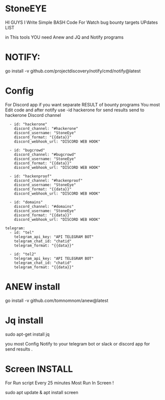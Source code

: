 # StoneEYE
HI GUYS I Write Simple BASH Code For Watch bug bounty targets UPdates LIST

in This tools YOU need Anew and JQ and Notify programs 


<h1>NOTIFY:</h1>
go install -v github.com/projectdiscovery/notify/cmd/notify@latest
<h1>Config</h1>

For Discord app if you want separate RESULT of bounty programs You most Edit code and after notify use -id hackerone for send results send to hackerone Discord channel

```discord:
  - id: "hackerone"
    discord_channel: "#hackerone"
    discord_username: "StoneEye"
    discord_format: "{{data}}"
    discord_webhook_url: "DISCORD WEB HOOK"
  
  - id: "bugcrowd"
    discord_channel: "#bugcrowd"
    discord_username: "StoneEye"
    discord_format: "{{data}}"
    discord_webhook_url: "DISCORD WEB HOOK"

  - id: "hackenproof"
    discord_channel: "#hackenproof"
    discord_username: "StoneEye"
    discord_format: "{{data}}"
    discord_webhook_url: "DISCORD WEB HOOK"
  
  - id: "domains"
    discord_channel: "#domains"
    discord_username: "StoneEye"
    discord_format: "{{data}}"
    discord_webhook_url: "DISCORD WEB HOOK"

telegram:
  - id: "tel"
    telegram_api_key: "API TELEGRAM BOT"
    telegram_chat_id: "chatid"
    telegram_format: "{{data}}"

  - id: "tel2"
    telegram_api_key: "API TELEGRAM BOT"
    telegram_chat_id: "chatid"
    telegram_format: "{{data}}"
```
 <h1>ANEW install </h1>
 go install -v github.com/tomnomnom/anew@latest
 <h1>Jq install</h1>
sudo apt-get install jq


you most Config Notify to your telegram bot or slack or discord app for send results .
 <h1>Screen INSTALL</h1>
For Run script Every 25 minutes Most Run In Screen !

sudo apt update & apt install screen

